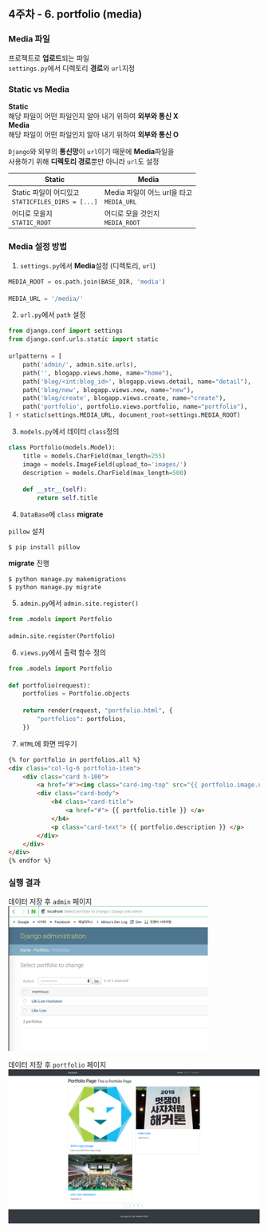## 4주차 - 6. portfolio (media)

### Media 파일
프로젝트로 **업로드**되는 파일<br/>
`settings.py`에서 디렉토리 **경로**와 `url`지정

### Static vs Media
**Static**<br/>
해당 파일이 어떤 파일인지 알아 내기 위하여 **외부와 통신 X**<br/>
**Media**<br/>
해당 파일이 어떤 파일인지 알아 내기 위하여 **외부와 통신 O**<br/>

`Django`와 외부의 **통신망**이 `url`이기 때문에 **Media**파일을<br/>
 사용하기 위해 **디렉토리 경로**뿐만 아니라 `url`도 설정

| Static                                                | Media                                        |
| ----------------------------------------------------- | -------------------------------------------- |
| Static 파일이 어디있고<br/>`STATICFILES_DIRS = [...]` | Media 파일이 어느 url을 타고<br/>`MEDIA_URL` |
| 어디로 모을지<br/>`STATIC_ROOT`                       | 어디로 모을 것인지<br/>`MEDIA_ROOT`          |

### Media 설정 방법
1. `settings.py`에서 **Media**설정 (디렉토리, `url`)

```python
MEDIA_ROOT = os.path.join(BASE_DIR, 'media')

MEDIA_URL = '/media/'
```
2. `url.py`에서 `path` 설정

```python
from django.conf import settings
from django.conf.urls.static import static

urlpatterns = [
    path('admin/', admin.site.urls),
    path('', blogapp.views.home, name="home"),
    path('blog/<int:blog_id>', blogapp.views.detail, name="detail"),
    path('blog/new', blogapp.views.new, name="new"),
    path('blog/create', blogapp.views.create, name="create"),
    path('portfolio', portfolio.views.portfolio, name="portfolio"),
] + static(settings.MEDIA_URL, document_root=settings.MEDIA_ROOT)
```

3. `models.py`에서 데이터 `class`정의

```python
class Portfolio(models.Model):
    title = models.CharField(max_length=255)
    image = models.ImageField(upload_to='images/')
    description = models.CharField(max_length=500)

    def __str__(self):
        return self.title
```

4. `DataBase`에 `class` **migrate**

`pillow` 설치
```
$ pip install pillow
```

**migrate** 진행
```
$ python manage.py makemigrations
$ python manage.py migrate
```

5. `admin.py`에서 `admin.site.register()`

```python
from .models import Portfolio

admin.site.register(Portfolio)
```

6. `views.py`에서 출력 함수 정의

```python
from .models import Portfolio

def portfolio(request):
    portfolios = Portfolio.objects

    return render(request, "portfolio.html", {
        "portfolios": portfolios,
    })
```

7. `HTML`에 화면 띄우기

```html
{% for portfolio in portfolios.all %}
<div class="col-lg-6 portfolio-item">
    <div class="card h-100">
        <a href="#"><img class="card-img-top" src="{{ portfolio.image.url }}" alt=""></a>
        <div class="card-body">
            <h4 class="card-title">
                <a href="#"> {{ portfolio.title }} </a>
            </h4>
            <p class="card-text"> {{ portfolio.description }} </p>
        </div>
    </div>
</div>
{% endfor %}
```

### 실행 결과
데이터 저장 후 `admin` 페이지<br/>
<img src="../1st_images/Week_4_5_Test_Image_4.png" width="400" height="auto">

데이터 저장 후 `portfolio` 페이지<br/>
<img src="../1st_images/Week_4_5_Test_Image_5.png" width="600" height="auto">
